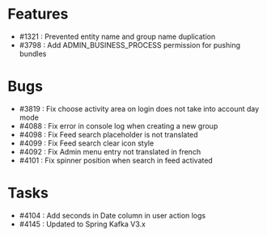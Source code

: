 # Features

-  #1321 : Prevented entity name and group name duplication
-  #3798 : Add ADMIN_BUSINESS_PROCESS permission for pushing bundles

# Bugs

- #3819 : Fix choose activity area on login does not take into account day mode
- #4088 : Fix error in console log when creating a new group
- #4098 : Fix Feed search placeholder is not translated
- #4099 : Fix Feed search clear icon style
- #4092 : Fix Admin menu entry not translated in french
- #4101 : Fix spinner position when search in feed activated

# Tasks

- #4104 : Add seconds in Date column in user action logs
- #4145 : Updated to Spring Kafka V3.x

